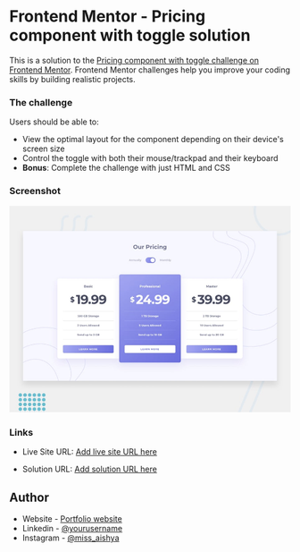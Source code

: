 # Frontend Mentor - Pricing component with toggle solution

This is a solution to the [Pricing component with toggle challenge on Frontend Mentor](https://www.frontendmentor.io/challenges/pricing-component-with-toggle-8vPwRMIC). Frontend Mentor challenges help you improve your coding skills by building realistic projects. 


### The challenge

Users should be able to:

- View the optimal layout for the component depending on their device's screen size
- Control the toggle with both their mouse/trackpad and their keyboard
- **Bonus**: Complete the challenge with just HTML and CSS

### Screenshot

![](./design/desktop-preview.jpg)


### Links
- Live Site URL: [Add live site URL here](https://aishwarya-dhuri.github.io/Frontend-mentor-challenges/pricing-toggle-component/index.html)

- Solution URL: [Add solution URL here](https://github.com/Aishwarya-Dhuri/Frontend-mentor-challenges/tree/master/pricing-toggle-component)


## Author

- Website - [Portfolio website](https://aishyawebportfolio.netlify.app/)
- Linkedin - [@yourusername](https://in.linkedin.com/in/aishwarya-dhuri)
- Instagram - [@miss_aishya](https://www.instagram.com/miss_aishya/)


